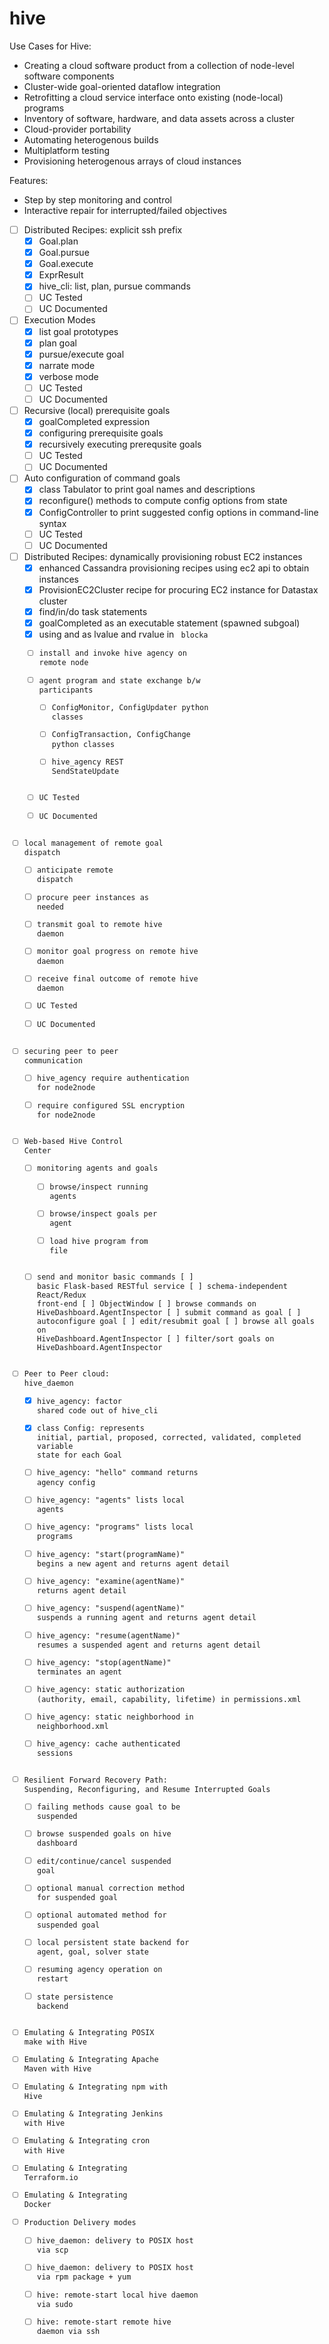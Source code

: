 # hive

Use Cases for Hive:
* Creating a cloud software product from a collection of node-level software components
* Cluster-wide goal-oriented dataflow integration
* Retrofitting a cloud service interface onto existing (node-local) programs
* Inventory of software, hardware, and data assets across a cluster
* Cloud-provider portability 
* Automating heterogenous builds
* Multiplatform testing
* Provisioning heterogenous arrays of cloud instances

Features:
* Step by step monitoring and control
* Interactive repair for interrupted/failed objectives

- [ ] Distributed Recipes: explicit ssh prefix
    - [x] Goal.plan
    - [x] Goal.pursue
    - [x] Goal.execute 
    - [x] ExprResult
    - [x] hive_cli: list, plan, pursue commands
    - [ ] UC Tested
    - [ ] UC Documented
- [ ] Execution Modes
    - [x] list goal prototypes
    - [x] plan goal
    - [x] pursue/execute goal
    - [x] narrate mode
    - [x] verbose mode
    - [ ] UC Tested
    - [ ] UC Documented
- [ ] Recursive (local) prerequisite goals
    - [x] goalCompleted expression
    - [x] configuring prerequisite goals
    - [x] recursively executing prerequsite goals
    - [ ] UC Tested
    - [ ] UC Documented
- [ ] Auto configuration of command goals
    - [x] class Tabulator to print goal names and descriptions
    - [x] reconfigure() methods to compute config options from state
    - [x] ConfigController to print suggested config options in command-line syntax
    - [ ] UC Tested
    - [ ] UC Documented
- [ ] Distributed Recipes: dynamically provisioning robust EC2 instances
    - [x] enhanced Cassandra provisioning recipes using ec2 api to obtain instances
    - [x] ProvisionEC2Cluster recipe for procuring EC2 instance for Datastax cluster
    - [x] find/in/do task statements
    - [x] goalCompleted as an executable statement (spawned subgoal)
    - [x] using <set> and <get> as lvalue and rvalue in <python><code> blocka
    - [ ] install and invoke hive agency on remote node
    - [ ] agent program and state exchange b/w participants
        - [ ] ConfigMonitor, ConfigUpdater python classes
        - [ ] ConfigTransaction, ConfigChange python classes
        - [ ] hive_agency REST SendStateUpdate
    - [ ] UC Tested
    - [ ] UC Documented
- [ ] local management of remote goal dispatch
    - [ ] anticipate remote dispatch
    - [ ] procure peer instances as needed
    - [ ] transmit goal to remote hive daemon
    - [ ] monitor goal progress on remote hive daemon
    - [ ] receive final outcome of remote hive daemon
    - [ ] UC Tested
    - [ ] UC Documented
- [ ] securing peer to peer communication
    - [ ] hive_agency require authentication for node2node
    - [ ] require configured SSL encryption for node2node
- [ ] Web-based Hive Control Center
    - [ ] monitoring agents and goals
        - [ ] browse/inspect running agents
        - [ ] browse/inspect goals per agent
        - [ ] load hive program from file
    - [ ] send and monitor basic commands
        [ ] basic Flask-based RESTful service
        [ ] schema-independent React/Redux front-end
        [ ] ObjectWindow
        [ ] browse commands on HiveDashboard.AgentInspector
        [ ] submit command as goal
        [ ] autoconfigure goal
        [ ] edit/resubmit goal
        [ ] browse all goals on HiveDashboard.AgentInspector
        [ ] filter/sort goals on HiveDashboard.AgentInspector
- [ ] Peer to Peer cloud: hive_daemon
    - [x] hive_agency: factor shared code out of hive_cli
    - [x] class Config: represents initial, partial, proposed, corrected, validated, completed variable state for each Goal
    - [ ] hive_agency: "hello" command returns agency config
    - [ ] hive_agency: "agents" lists local agents
    - [ ] hive_agency: "programs" lists local programs
    - [ ] hive_agency: "start(programName)" begins a new agent and returns agent detail
    - [ ] hive_agency: "examine(agentName)" returns agent detail
    - [ ] hive_agency: "suspend(agentName)" suspends a running agent and returns agent detail
    - [ ] hive_agency: "resume(agentName)" resumes a suspended agent and returns agent detail
    - [ ] hive_agency: "stop(agentName)" terminates an agent
    - [ ] hive_agency: static authorization (authority, email, capability, lifetime) in permissions.xml
    - [ ] hive_agency: static neighborhood in neighborhood.xml
    - [ ] hive_agency: cache authenticated sessions
- [ ] Resilient Forward Recovery Path: Suspending, Reconfiguring, and Resume Interrupted Goals
    - [ ] failing methods cause goal to be suspended
    - [ ] browse suspended goals on hive dashboard
    - [ ] edit/continue/cancel suspended goal
    - [ ] optional manual correction method for suspended goal
    - [ ] optional automated method for suspended goal
    - [ ] local persistent state backend for agent, goal, solver state
    - [ ] resuming agency operation on restart
    - [ ] state persistence backend
- [ ] Emulating & Integrating POSIX make with Hive
- [ ] Emulating & Integrating Apache Maven with Hive
- [ ] Emulating & Integrating npm with Hive
- [ ] Emulating & Integrating Jenkins with Hive
- [ ] Emulating & Integrating cron with Hive
- [ ] Emulating & Integrating Terraform.io
- [ ] Emulating & Integrating Docker
- [ ] Production Delivery modes
    - [ ] hive_daemon: delivery to POSIX host via scp
    - [ ] hive_daemon: delivery to POSIX host via rpm package + yum
    - [ ] hive: remote-start local hive daemon via sudo
    - [ ] hive: remote-start remote hive daemon via ssh
